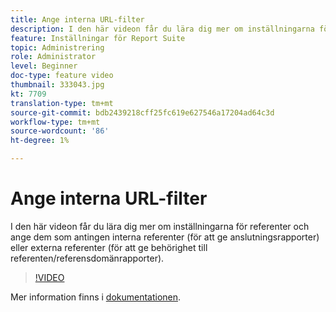 ```yaml
---
title: Ange interna URL-filter
description: I den här videon får du lära dig mer om inställningarna för referenter och ange dem som antingen interna referenter (för att ge anslutningsrapporter) eller externa referenter (för att ge behörighet till referenten/referensdomänrapporter).
feature: Inställningar för Report Suite
topic: Administrering
role: Administrator
level: Beginner
doc-type: feature video
thumbnail: 333043.jpg
kt: 7709
translation-type: tm+mt
source-git-commit: bdb2439218cff25fc619e627546a17204ad64c3d
workflow-type: tm+mt
source-wordcount: '86'
ht-degree: 1%

---
```



# Ange interna URL-filter

I den här videon får du lära dig mer om inställningarna för referenter och ange dem som antingen interna referenter (för att ge anslutningsrapporter) eller externa referenter (för att ge behörighet till referenten/referensdomänrapporter).

>[!VIDEO](https://video.tv.adobe.com/v/333043/?quality=12&learn=on)

Mer information finns i [dokumentationen](https://experienceleague.adobe.com/docs/analytics/admin/admin-tools/internal-url-filter-admin.html).
